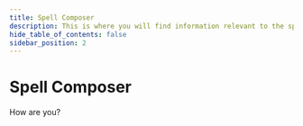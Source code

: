```yaml
---
title: Spell Composer
description: This is where you will find information relevant to the spell composer.
hide_table_of_contents: false
sidebar_position: 2
---
```


# Spell Composer

How are you?
